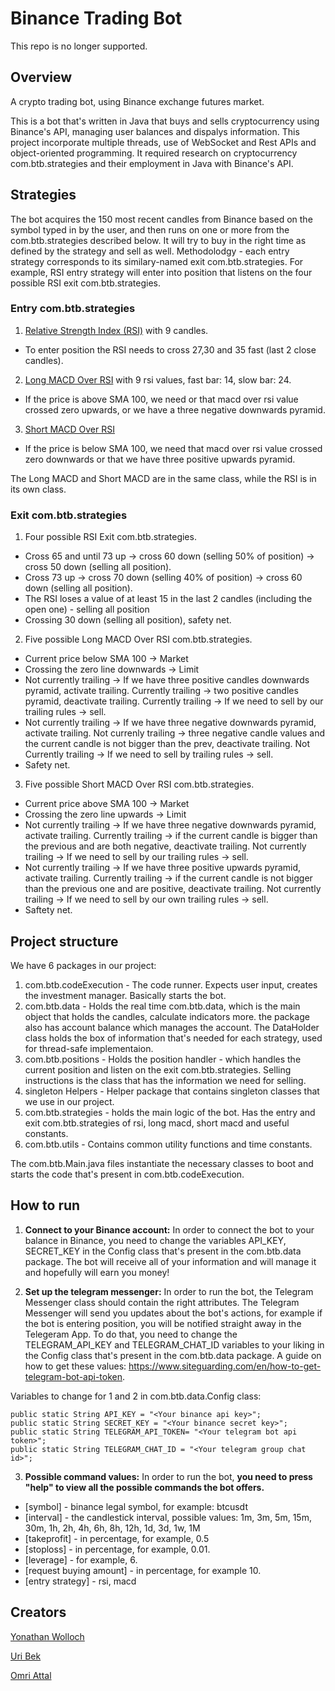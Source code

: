 # Binance Trading Bot 
This repo is no longer supported.

## Overview
A crypto trading bot, using Binance exchange futures market.

This is a bot that's written in Java that buys and sells cryptocurrency using Binance's API, managing user balances and dispalys information.
This project incorporate multiple threads, use of WebSocket and Rest APIs and object-oriented programming.
It required research on cryptocurrency com.btb.strategies and their employment in Java with Binance's API.

## Strategies
The bot acquires the 150 most recent candles from Binance based on the symbol typed in by the user, and then runs on one or more from the com.btb.strategies described below. It will try to buy in the right time as defined by the strategy and sell as well. 
Methodolodgy - each entry strategy corresponds to its similary-named exit com.btb.strategies. For example, RSI entry strategy will enter into position that listens on the four possible RSI exit com.btb.strategies.

### Entry com.btb.strategies
1. [Relative Strength Index (RSI)](https://www.investopedia.com/terms/r/rsi.asp) with 9 candles.
* To enter position the RSI needs to cross 27,30 and 35 fast (last 2 close candles).
2. [Long MACD Over RSI](https://www.investopedia.com/terms/m/macd.asp) with 9 rsi values, fast bar: 14, slow bar: 24.
* If the price is above SMA 100, we need or that macd over rsi value crossed zero upwards, or we have a three negative downwards pyramid.
3. [Short MACD Over RSI](https://www.investopedia.com/terms/m/macd.asp)
* If the price is below SMA 100, we need that macd over rsi value crossed zero downwards or that we have three positive upwards pyramid.

The Long MACD and Short MACD are in the same class, while the RSI is in its own class.

### Exit com.btb.strategies
1. Four possible RSI Exit com.btb.strategies.
* Cross 65 and until 73 up -> cross 60 down (selling 50% of position) -> cross 50 down (selling all position).
* Cross 73 up -> cross 70 down (selling 40% of position) -> cross 60 down (selling all position).
* The RSI loses a value of at least 15 in the last 2 candles (including the open one) - selling all position
* Crossing 30 down (selling all position), safety net.
2. Five possible Long MACD Over RSI com.btb.strategies.
* Current price below SMA 100 -> Market
* Crossing the zero line downwards -> Limit
* Not currently trailing -> If we have three positive candles downwards pyramid, activate trailing. Currently trailing -> two positive candles pyramid, deactivate trailing. Currently trailing -> If we need to sell by our trailing rules -> sell. 
* Not currently trailing -> If we have three negative downwards pyramid, activate trailing. Not currenly trailing -> three negative candle values and the current candle is not bigger than the prev, deactivate trailing. Not Currently trailing -> If we need to sell by trailing rules -> sell.
* Safety net.
3. Five possible Short MACD Over RSI com.btb.strategies.
* Current price above SMA 100 -> Market
* Crossing the zero line upwards -> Limit
* Not currently trailing -> If we have three negative downwards pyramid, activate trailing. Currently trailing ->  if the current candle is bigger than the previous and are both negative, deactivate trailing. Not currently trailing -> If we need to sell by our trailing rules -> sell.
* Not currently trailing -> If we have three positive upwards pyramid, activate trailing. Currently trailing -> if the current candle is not bigger than the previous one and are positive, deactivate trailing. Not currently trailing -> If we need to sell by our own trailing rules -> sell.
* Saftety net.

## Project structure
We have 6 packages in our project:
1. com.btb.codeExecution - The code runner. Expects user input, creates the investment manager. Basically starts the bot.
2. com.btb.data - Holds the real time com.btb.data, which is the main object that holds the candles, calculate indicators more. the package also has account balance which manages the account. The DataHolder class holds the box of information that's needed for each strategy, used for thread-safe implementaion.
3. com.btb.positions - Holds the position handler - which handles the current position and listen on the exit com.btb.strategies. Selling instructions is the class that has the information we need for selling.
4. singleton Helpers - Helper package that contains singleton classes that we use in our project.
5. com.btb.strategies - holds the main logic of the bot. Has the entry and exit com.btb.strategies of rsi, long macd, short macd and useful constants.
6. com.btb.utils - Contains common utility functions and time constants.

The com.btb.Main.java files instantiate the necessary classes to boot and starts the code that's present in com.btb.codeExecution.

## How to run
1. **Connect to your Binance account:**
In order to connect the bot to your balance in Binance, you need to change the variables API_KEY, SECRET_KEY in the Config class that's present in the com.btb.data package.
The bot will receive all of your information and will manage it and hopefully will earn you money!

2. **Set up the telegram messenger:**
In order to run the bot, the Telegram Messenger class should contain the right attributes. The Telegram Messenger will send you updates about the bot's actions, for example if the bot is entering position, you will be notified straight away in the Telegeram App.
To do that, you need to change the TELEGRAM_API_KEY and TELEGRAM_CHAT_ID variables to your liking in the Config class that's present in the com.btb.data package.
A guide on how to get these values: https://www.siteguarding.com/en/how-to-get-telegram-bot-api-token.

Variables to change for 1 and 2 in com.btb.data.Config class:
```
public static String API_KEY = "<Your binance api key>";
public static String SECRET_KEY = "<Your binance secret key>";
public static String TELEGRAM_API_TOKEN= "<Your telegram bot api token>";
public static String TELEGRAM_CHAT_ID = "<Your telegram group chat id>";
```

3. **Possible command values:**
In order to run the bot, **you need to press "help" to view all the possible commands the bot offers.**
* [symbol] - binance legal symbol, for example: btcusdt
* [interval] - the candlestick interval, possible values: 1m, 3m, 5m, 15m, 30m, 1h, 2h, 4h, 6h, 8h, 12h, 1d, 3d, 1w, 1M
* [takeprofit] - in percentage, for example, 0.5
* [stoploss] - in percentage, for example, 0.01.
* [leverage] - for example, 6.
* [request buying amount] - in percentage, for example 10. 
* [entry strategy] - rsi, macd


## Creators
[Yonathan Wolloch](https://github.com/yonathan95)

[Uri Bek](https://github.com/urib94)

[Omri Attal](https://github.com/omriattal)



